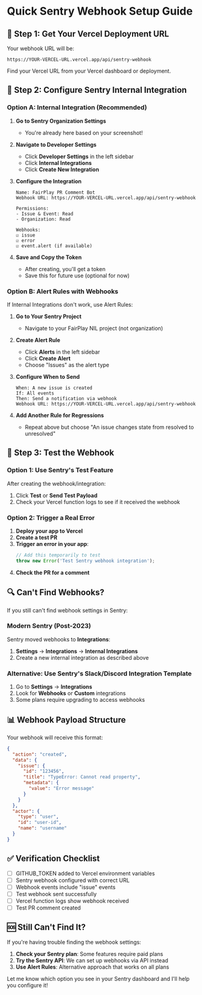 # Quick Sentry Webhook Setup Guide

## 📍 Step 1: Get Your Vercel Deployment URL

Your webhook URL will be:
```
https://YOUR-VERCEL-URL.vercel.app/api/sentry-webhook
```

Find your Vercel URL from your Vercel dashboard or deployment.

## 📍 Step 2: Configure Sentry Internal Integration

### Option A: Internal Integration (Recommended)

1. **Go to Sentry Organization Settings**
   - You're already here based on your screenshot!

2. **Navigate to Developer Settings**
   - Click **Developer Settings** in the left sidebar
   - Click **Internal Integrations**
   - Click **Create New Integration**

3. **Configure the Integration**
   ```
   Name: FairPlay PR Comment Bot
   Webhook URL: https://YOUR-VERCEL-URL.vercel.app/api/sentry-webhook
   
   Permissions:
   - Issue & Event: Read
   - Organization: Read
   
   Webhooks:
   ☑ issue
   ☑ error
   ☑ event.alert (if available)
   ```

4. **Save and Copy the Token**
   - After creating, you'll get a token
   - Save this for future use (optional for now)

### Option B: Alert Rules with Webhooks

If Internal Integrations don't work, use Alert Rules:

1. **Go to Your Sentry Project**
   - Navigate to your FairPlay NIL project (not organization)

2. **Create Alert Rule**
   - Click **Alerts** in the left sidebar
   - Click **Create Alert**
   - Choose "Issues" as the alert type

3. **Configure When to Send**
   ```
   When: A new issue is created
   If: All events
   Then: Send a notification via webhook
   Webhook URL: https://YOUR-VERCEL-URL.vercel.app/api/sentry-webhook
   ```

4. **Add Another Rule for Regressions**
   - Repeat above but choose "An issue changes state from resolved to unresolved"

## 📍 Step 3: Test the Webhook

### Option 1: Use Sentry's Test Feature

After creating the webhook/integration:
1. Click **Test** or **Send Test Payload**
2. Check your Vercel function logs to see if it received the webhook

### Option 2: Trigger a Real Error

1. **Deploy your app to Vercel**
2. **Create a test PR**
3. **Trigger an error in your app**:
   ```javascript
   // Add this temporarily to test
   throw new Error('Test Sentry webhook integration');
   ```
4. **Check the PR for a comment**

## 🔍 Can't Find Webhooks?

If you still can't find webhook settings in Sentry:

### Modern Sentry (Post-2023)

Sentry moved webhooks to **Integrations**:

1. **Settings** → **Integrations** → **Internal Integrations**
2. Create a new internal integration as described above

### Alternative: Use Sentry's Slack/Discord Integration Template

1. Go to **Settings** → **Integrations**
2. Look for **Webhooks** or **Custom** integrations
3. Some plans require upgrading to access webhooks

## 📊 Webhook Payload Structure

Your webhook will receive this format:

```json
{
  "action": "created",
  "data": {
    "issue": {
      "id": "123456",
      "title": "TypeError: Cannot read property",
      "metadata": {
        "value": "Error message"
      }
    }
  },
  "actor": {
    "type": "user",
    "id": "user-id",
    "name": "username"
  }
}
```

## ✅ Verification Checklist

- [ ] GITHUB_TOKEN added to Vercel environment variables
- [ ] Sentry webhook configured with correct URL
- [ ] Webhook events include "issue" events
- [ ] Test webhook sent successfully
- [ ] Vercel function logs show webhook received
- [ ] Test PR comment created

## 🆘 Still Can't Find It?

If you're having trouble finding the webhook settings:

1. **Check your Sentry plan**: Some features require paid plans
2. **Try the Sentry API**: We can set up webhooks via API instead
3. **Use Alert Rules**: Alternative approach that works on all plans

Let me know which option you see in your Sentry dashboard and I'll help you configure it!
